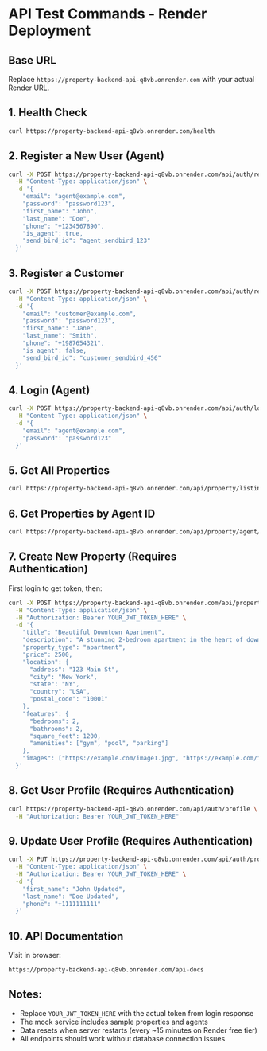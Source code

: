 # API Test Commands - Render Deployment

## Base URL
Replace `https://property-backend-api-q8vb.onrender.com` with your actual Render URL.

## 1. Health Check
```bash
curl https://property-backend-api-q8vb.onrender.com/health
```

## 2. Register a New User (Agent)
```bash
curl -X POST https://property-backend-api-q8vb.onrender.com/api/auth/register \
  -H "Content-Type: application/json" \
  -d '{
    "email": "agent@example.com",
    "password": "password123",
    "first_name": "John",
    "last_name": "Doe",
    "phone": "+1234567890",
    "is_agent": true,
    "send_bird_id": "agent_sendbird_123"
  }'
```

## 3. Register a Customer
```bash
curl -X POST https://property-backend-api-q8vb.onrender.com/api/auth/register \
  -H "Content-Type: application/json" \
  -d '{
    "email": "customer@example.com",
    "password": "password123",
    "first_name": "Jane",
    "last_name": "Smith",
    "phone": "+1987654321",
    "is_agent": false,
    "send_bird_id": "customer_sendbird_456"
  }'
```

## 4. Login (Agent)
```bash
curl -X POST https://property-backend-api-q8vb.onrender.com/api/auth/login \
  -H "Content-Type: application/json" \
  -d '{
    "email": "agent@example.com",
    "password": "password123"
  }'
```

## 5. Get All Properties
```bash
curl https://property-backend-api-q8vb.onrender.com/api/property/listings
```

## 6. Get Properties by Agent ID
```bash
curl https://property-backend-api-q8vb.onrender.com/api/property/agent/agent-1
```

## 7. Create New Property (Requires Authentication)
First login to get token, then:
```bash
curl -X POST https://property-backend-api-q8vb.onrender.com/api/property \
  -H "Content-Type: application/json" \
  -H "Authorization: Bearer YOUR_JWT_TOKEN_HERE" \
  -d '{
    "title": "Beautiful Downtown Apartment",
    "description": "A stunning 2-bedroom apartment in the heart of downtown",
    "property_type": "apartment",
    "price": 2500,
    "location": {
      "address": "123 Main St",
      "city": "New York",
      "state": "NY",
      "country": "USA",
      "postal_code": "10001"
    },
    "features": {
      "bedrooms": 2,
      "bathrooms": 2,
      "square_feet": 1200,
      "amenities": ["gym", "pool", "parking"]
    },
    "images": ["https://example.com/image1.jpg", "https://example.com/image2.jpg"]
  }'
```

## 8. Get User Profile (Requires Authentication)
```bash
curl https://property-backend-api-q8vb.onrender.com/api/auth/profile \
  -H "Authorization: Bearer YOUR_JWT_TOKEN_HERE"
```

## 9. Update User Profile (Requires Authentication)
```bash
curl -X PUT https://property-backend-api-q8vb.onrender.com/api/auth/profile \
  -H "Content-Type: application/json" \
  -H "Authorization: Bearer YOUR_JWT_TOKEN_HERE" \
  -d '{
    "first_name": "John Updated",
    "last_name": "Doe Updated",
    "phone": "+1111111111"
  }'
```

## 10. API Documentation
Visit in browser:
```
https://property-backend-api-q8vb.onrender.com/api-docs
```

## Notes:
- Replace `YOUR_JWT_TOKEN_HERE` with the actual token from login response
- The mock service includes sample properties and agents
- Data resets when server restarts (every ~15 minutes on Render free tier)
- All endpoints should work without database connection issues 
